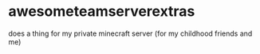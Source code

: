 # awesometeamserverextras
does a thing for my private minecraft server (for my childhood friends and me)
